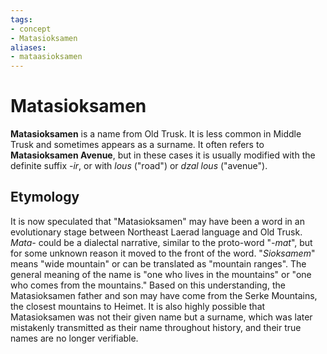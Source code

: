 ```yaml
---
tags:
- concept
- Matasioksamen
aliases:
- mataasioksamen
---
```

# **Matasioksamen**

**Matasioksamen** is a name from Old Trusk. It is less common in Middle Trusk and sometimes appears as a surname. It often refers to **Matasioksamen Avenue**, but in these cases it is usually modified with the definite suffix _-ir_, or with _lous_ ("road") or _dzal lous_ ("avenue").

## **Etymology**

It is now speculated that "Matasioksamen" may have been a word in an evolutionary stage between Northeast Laerad language and Old Trusk. _Mata-_ could be a dialectal narrative, similar to the proto-word "_-mat_", but for some unknown reason it moved to the front of the word. "_Sioksamem_" means "wide mountain" or can be translated as "mountain ranges". The general meaning of the name is "one who lives in the mountains" or "one who comes from the mountains." Based on this understanding, the Matasioksamen father and son may have come from the Serke Mountains, the closest mountains to Heimet. It is also highly possible that Matasioksamen was not their given name but a surname, which was later mistakenly transmitted as their name throughout history, and their true names are no longer verifiable.